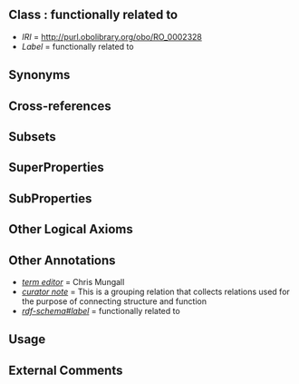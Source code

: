 
## Class : functionally related to

 * *IRI* = http://purl.obolibrary.org/obo/RO_0002328
 * *Label* = functionally related to

## Synonyms


## Cross-references


## Subsets


## SuperProperties


## SubProperties


## Other Logical Axioms


## Other Annotations

 * *[term editor](../../IAO/17/IAO_0000117.md)* = Chris Mungall
 * *[curator note](../../IAO/32/IAO_0000232.md)* = This is a grouping relation that collects relations used for the purpose of connecting structure and function
 * *[rdf-schema#label](../../el/rdf-schema#label.md)* = functionally related to

## Usage


## External Comments

